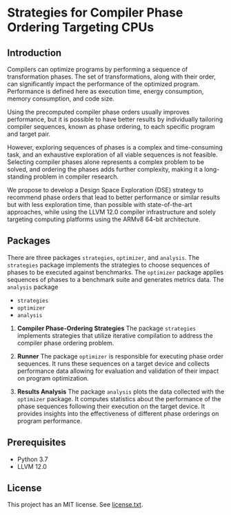 # Strategies for Compiler Phase Ordering Targeting CPUs

## Introduction
Compilers can optimize programs by performing a sequence of transformation
phases. The set of transformations, along with their order, can significantly
impact the performance of the optimized program. Performance is defined here as
execution time, energy consumption, memory consumption, and code size.

Using the precomputed compiler phase orders usually improves performance, but
it is possible to have better results by individually tailoring compiler
sequences, known as phase ordering, to each specific program and target pair. 

However, exploring sequences of phases is a complex and time-consuming task,
and an exhaustive exploration of all viable sequences is not feasible.
Selecting compiler phases alone represents a complex problem to be solved, and
ordering the phases adds further complexity, making it a long-standing problem
in compiler research.

We propose to develop a Design Space Exploration (DSE) strategy to recommend
phase orders that lead to better performance or similar results but with less
exploration time, than possible with state-of-the-art approaches, while using the
LLVM 12.0 compiler infrastructure and solely targeting computing platforms using the
ARMv8 64-bit architecture.

## Packages
There are three packages `strategies`, `optimizer`, and `analysis`. The `strategies` package implements the strategies to choose sequences of phases to be executed against benchmarks. The `optimizer` package applies sequences of phases to a benchmark suite and generates metrics data. The `analysis` package
- `strategies`
- `optimizer`
- `analysis`

1. **Compiler Phase-Ordering Strategies**
The package `strategies` implements strategies that utilize iterative compilation to address
   the compiler phase ordering problem.

2. **Runner**
The package `optimizer` is responsible for executing phase order sequences. It runs these sequences on a target device and collects
   performance data allowing for evaluation and validation of their impact on program optimization.

3. **Results Analysis**
The package `analysis` plots the data collected with the `optimizer` package. It computes statistics about the performance of the phase sequences following their execution on the target device. It provides insights into the effectiveness of different phase orderings on program performance.

## Prerequisites
- Python 3.7
- LLVM 12.0

## License
This project has an MIT license. See [license.txt](license.txt).
